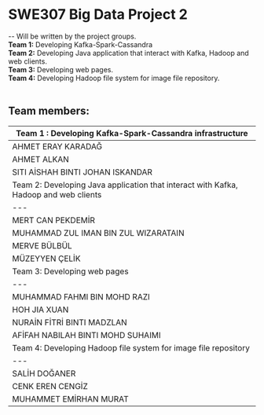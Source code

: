 # SWE307 Big Data Project 2
--
Will be written by the project groups.<br>
**Team 1:** Developing Kafka-Spark-Cassandra <br>
**Team 2:** Developing Java application that interact with Kafka, Hadoop and web clients.<br>
**Team 3:** Developing web pages.<br>
**Team 4:** Developing Hadoop file system for image file repository. <br>
<br>
## Team members:
|Team 1 : Developing Kafka-Spark-Cassandra infrastructure|
|---|
| AHMET ERAY KARADAĞ |
| AHMET ALKAN |
| SITI AİSHAH BINTI JOHAN ISKANDAR|
| Team 2: Developing Java application that interact with Kafka, Hadoop and web clients |
|---|
| MERT CAN PEKDEMİR |
| MUHAMMAD ZUL IMAN BIN ZUL WIZARATAIN |
| MERVE BÜLBÜL |
| MÜZEYYEN ÇELİK |
| Team 3: Developing web pages |
|---|
| MUHAMMAD FAHMI BIN MOHD RAZI |
| HOH JIA XUAN |
| NURAİN FİTRİ BINTI MADZLAN |
| AFİFAH NABILAH BINTI MOHD SUHAIMI |
| Team 4: Developing Hadoop file system for image file repository
|---|
| SALİH DOĞANER |
| CENK EREN CENGİZ |
| MUHAMMET EMİRHAN MURAT |
